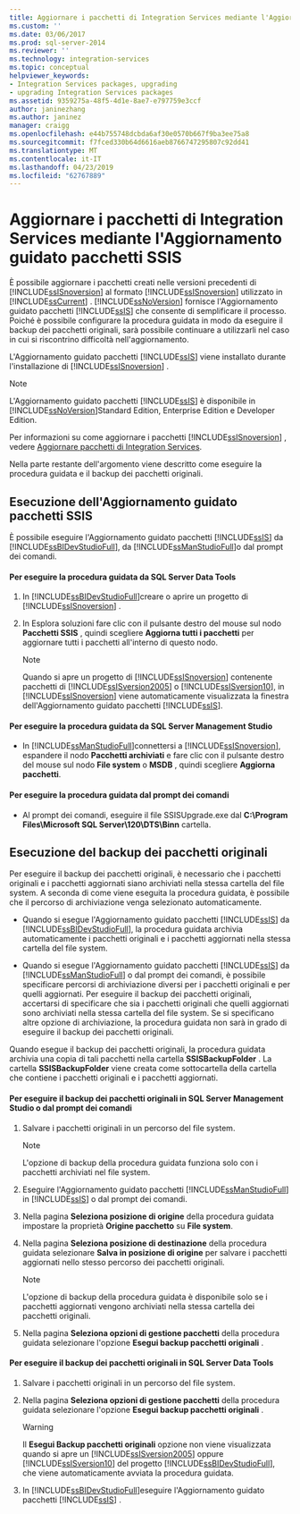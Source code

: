 ```yaml
---
title: Aggiornare i pacchetti di Integration Services mediante l'Aggiornamento guidato pacchetti SSIS | Microsoft Docs
ms.custom: ''
ms.date: 03/06/2017
ms.prod: sql-server-2014
ms.reviewer: ''
ms.technology: integration-services
ms.topic: conceptual
helpviewer_keywords:
- Integration Services packages, upgrading
- upgrading Integration Services packages
ms.assetid: 9359275a-48f5-4d1e-8ae7-e797759e3ccf
author: janinezhang
ms.author: janinez
manager: craigg
ms.openlocfilehash: e44b755748dcbda6af30e0570b667f9ba3ee75a8
ms.sourcegitcommit: f7fced330b64d6616aeb8766747295807c92dd41
ms.translationtype: MT
ms.contentlocale: it-IT
ms.lasthandoff: 04/23/2019
ms.locfileid: "62767889"
---
```

# <a name="upgrade-integration-services-packages-using-the-ssis-package-upgrade-wizard"></a>Aggiornare i pacchetti di Integration Services mediante l'Aggiornamento guidato pacchetti SSIS
  È possibile aggiornare i pacchetti creati nelle versioni precedenti di [!INCLUDE[ssISnoversion](../../includes/ssisnoversion-md.md)] al formato [!INCLUDE[ssISnoversion](../../includes/ssisnoversion-md.md)] utilizzato in [!INCLUDE[ssCurrent](../../includes/sscurrent-md.md)] . [!INCLUDE[ssNoVersion](../../includes/ssnoversion-md.md)] fornisce l'Aggiornamento guidato pacchetti [!INCLUDE[ssIS](../../includes/ssis-md.md)] che consente di semplificare il processo. Poiché è possibile configurare la procedura guidata in modo da eseguire il backup dei pacchetti originali, sarà possibile continuare a utilizzarli nel caso in cui si riscontrino difficoltà nell'aggiornamento.  
  
 L'Aggiornamento guidato pacchetti [!INCLUDE[ssIS](../../includes/ssis-md.md)] viene installato durante l'installazione di [!INCLUDE[ssISnoversion](../../includes/ssisnoversion-md.md)] .  
  
> [!NOTE]  
>  L'Aggiornamento guidato pacchetti [!INCLUDE[ssIS](../../includes/ssis-md.md)] è disponibile in [!INCLUDE[ssNoVersion](../../includes/ssnoversion-md.md)]Standard Edition, Enterprise Edition e Developer Edition.  
  
 Per informazioni su come aggiornare i pacchetti [!INCLUDE[ssISnoversion](../../includes/ssisnoversion-md.md)] , vedere [Aggiornare pacchetti di Integration Services](upgrade-integration-services-packages.md).  
  
 Nella parte restante dell'argomento viene descritto come eseguire la procedura guidata e il backup dei pacchetti originali.  
  
## <a name="running-the-ssis-package-upgrade-wizard"></a>Esecuzione dell'Aggiornamento guidato pacchetti SSIS  
 È possibile eseguire l'Aggiornamento guidato pacchetti [!INCLUDE[ssIS](../../includes/ssis-md.md)] da [!INCLUDE[ssBIDevStudioFull](../../includes/ssbidevstudiofull-md.md)], da [!INCLUDE[ssManStudioFull](../../includes/ssmanstudiofull-md.md)]o dal prompt dei comandi.  
  
#### <a name="to-run-the-wizard-from-sql-server-data-tools"></a>Per eseguire la procedura guidata da SQL Server Data Tools  
  
1.  In [!INCLUDE[ssBIDevStudioFull](../../includes/ssbidevstudiofull-md.md)]creare o aprire un progetto di [!INCLUDE[ssISnoversion](../../includes/ssisnoversion-md.md)] .  
  
2.  In Esplora soluzioni fare clic con il pulsante destro del mouse sul nodo **Pacchetti SSIS** , quindi scegliere **Aggiorna tutti i pacchetti** per aggiornare tutti i pacchetti all'interno di questo nodo.  
  
    > [!NOTE]  
    >  Quando si apre un progetto di [!INCLUDE[ssISnoversion](../../includes/ssisnoversion-md.md)] contenente pacchetti di [!INCLUDE[ssISversion2005](../../includes/ssisversion2005-md.md)] o [!INCLUDE[ssISversion10](../../includes/ssisversion10-md.md)], in [!INCLUDE[ssISnoversion](../../includes/ssisnoversion-md.md)] viene automaticamente visualizzata la finestra dell'Aggiornamento guidato pacchetti [!INCLUDE[ssIS](../../includes/ssis-md.md)].  
  
#### <a name="to-run-the-wizard-from-sql-server-management-studio"></a>Per eseguire la procedura guidata da SQL Server Management Studio  
  
-   In [!INCLUDE[ssManStudioFull](../../includes/ssmanstudiofull-md.md)]connettersi a [!INCLUDE[ssISnoversion](../../includes/ssisnoversion-md.md)], espandere il nodo **Pacchetti archiviati** e fare clic con il pulsante destro del mouse sul nodo **File system** o **MSDB** , quindi scegliere **Aggiorna pacchetti**.  
  
#### <a name="to-run-the-wizard-at-the-command-prompt"></a>Per eseguire la procedura guidata dal prompt dei comandi  
  
-   Al prompt dei comandi, eseguire il file SSISUpgrade.exe dal **C:\Program Files\Microsoft SQL Server\120\DTS\Binn** cartella.  
  
## <a name="backing-up-the-original-packages"></a>Esecuzione del backup dei pacchetti originali  
 Per eseguire il backup dei pacchetti originali, è necessario che i pacchetti originali e i pacchetti aggiornati siano archiviati nella stessa cartella del file system. A seconda di come viene eseguita la procedura guidata, è possibile che il percorso di archiviazione venga selezionato automaticamente.  
  
-   Quando si esegue l'Aggiornamento guidato pacchetti [!INCLUDE[ssIS](../../includes/ssis-md.md)] da [!INCLUDE[ssBIDevStudioFull](../../includes/ssbidevstudiofull-md.md)], la procedura guidata archivia automaticamente i pacchetti originali e i pacchetti aggiornati nella stessa cartella del file system.  
  
-   Quando si esegue l'Aggiornamento guidato pacchetti [!INCLUDE[ssIS](../../includes/ssis-md.md)] da [!INCLUDE[ssManStudioFull](../../includes/ssmanstudiofull-md.md)] o dal prompt dei comandi, è possibile specificare percorsi di archiviazione diversi per i pacchetti originali e per quelli aggiornati. Per eseguire il backup dei pacchetti originali, accertarsi di specificare che sia i pacchetti originali che quelli aggiornati sono archiviati nella stessa cartella del file system. Se si specificano altre opzione di archiviazione, la procedura guidata non sarà in grado di eseguire il backup dei pacchetti originali.  
  
 Quando esegue il backup dei pacchetti originali, la procedura guidata archivia una copia di tali pacchetti nella cartella **SSISBackupFolder** . La cartella **SSISBackupFolder** viene creata come sottocartella della cartella che contiene i pacchetti originali e i pacchetti aggiornati.  
  
#### <a name="to-back-up-the-original-packages-in-sql-server-management-studio-or-at-the-command-prompt"></a>Per eseguire il backup dei pacchetti originali in SQL Server Management Studio o dal prompt dei comandi  
  
1.  Salvare i pacchetti originali in un percorso del file system.  
  
    > [!NOTE]  
    >  L'opzione di backup della procedura guidata funziona solo con i pacchetti archiviati nel file system.  
  
2.  Eseguire l'Aggiornamento guidato pacchetti [!INCLUDE[ssManStudioFull](../../includes/ssmanstudiofull-md.md)] in [!INCLUDE[ssIS](../../includes/ssis-md.md)] o dal prompt dei comandi.  
  
3.  Nella pagina **Seleziona posizione di origine** della procedura guidata impostare la proprietà **Origine pacchetto** su **File system**.  
  
4.  Nella pagina **Seleziona posizione di destinazione** della procedura guidata selezionare **Salva in posizione di origine** per salvare i pacchetti aggiornati nello stesso percorso dei pacchetti originali.  
  
    > [!NOTE]  
    >  L'opzione di backup della procedura guidata è disponibile solo se i pacchetti aggiornati vengono archiviati nella stessa cartella dei pacchetti originali.  
  
5.  Nella pagina **Seleziona opzioni di gestione pacchetti** della procedura guidata selezionare l'opzione **Esegui backup pacchetti originali** .  
  
#### <a name="to-back-up-the-original-packages-in-sql-server-data-tools"></a>Per eseguire il backup dei pacchetti originali in SQL Server Data Tools  
  
1.  Salvare i pacchetti originali in un percorso del file system.  
  
2.  Nella pagina **Seleziona opzioni di gestione pacchetti** della procedura guidata selezionare l'opzione **Esegui backup pacchetti originali** .  
  
    > [!WARNING]  
    >  Il **Esegui Backup pacchetti originali** opzione non viene visualizzata quando si apre un [!INCLUDE[ssISversion2005](../../includes/ssisversion2005-md.md)] oppure [!INCLUDE[ssISversion10](../../includes/ssisversion10-md.md)] del progetto [!INCLUDE[ssBIDevStudioFull](../../includes/ssbidevstudiofull-md.md)], che viene automaticamente avviata la procedura guidata.  
  
3.  In [!INCLUDE[ssBIDevStudioFull](../../includes/ssbidevstudiofull-md.md)]eseguire l'Aggiornamento guidato pacchetti [!INCLUDE[ssIS](../../includes/ssis-md.md)] .  
  
  
